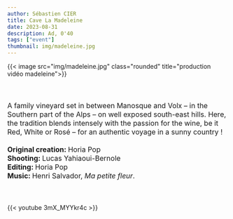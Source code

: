 ```yaml
---
author: Sébastien CIER
title: Cave La Madeleine
date: 2023-08-31
description: Ad, 0'40
tags: ["event"]
thumbnail: img/madeleine.jpg
---
```

{{< image src="img/madeleine.jpg" class="rounded" title="production vidéo madeleine">}}

<p style='margin:0cm;font-size:16px;'>&nbsp;</p>
<p style='margin:0cm;font-size:16px;'>&nbsp;</p>
<p style='margin:0cm;font-size:16px;'>A family vineyard set in between Manosque and Volx – in the Southern part of the Alps – on well exposed south-east hills. Here, the tradition blends intensely with the passion for the wine, be it Red, White or Ros&eacute; – for an authentic voyage in a sunny country !</p>
<p style='margin:0cm;font-size:16px;'>&nbsp;</p>
<p style='margin:0cm;font-size:16px;'><strong>Original creation: </strong>Horia Pop</p>
<p style='margin:0cm;font-size:16px;'><strong>Shooting: </strong>Lucas Yahiaoui-Bernole</p>
<p style='margin:0cm;font-size:16px;'><strong>Editing: </strong>Horia Pop</p>
<p style='margin:0cm;font-size:16px;'><strong>Music: </strong>Henri Salvador, <em>Ma petite fleur</em>.</p>
<p style='margin:0cm;font-size:16px;'>&nbsp;</p>
<p style='margin:0cm;font-size:16px;'>&nbsp;</p>

{{< youtube 3mX_MYYkr4c >}}


